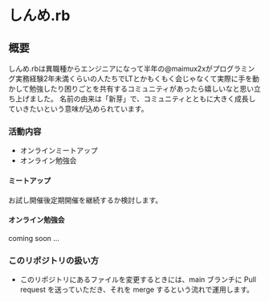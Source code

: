 # しんめ.rb

## 概要

しんめ.rbは異職種からエンジニアになって半年の@maimux2xがプログラミング実務経験2年未満くらいの人たちでLTとかもくもく会じゃなくて実際に手を動かして勉強したり困りごとを共有するコミュニティがあったら嬉しいなと思い立ち上げました。
名前の由来は「新芽」で、コミュニティとともに大きく成長していきたいという意味が込められています。

### 活動内容

- オンラインミートアップ
- オンライン勉強会

#### ミートアップ

お試し開催後定期開催を継続するか検討します。

#### オンライン勉強会

coming soon ...

### このリポジトリの扱い方

- このリポジトリにあるファイルを変更するときには、main ブランチに Pull request を送っていただき、それを merge するという流れで運用します。
